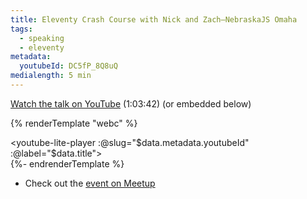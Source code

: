 ```yaml
---
title: Eleventy Crash Course with Nick and Zach—NebraskaJS Omaha
tags:
  - speaking
  - eleventy
metadata:
  youtubeId: DC5fP_8Q8uQ
medialength: 5 min
---
```


[Watch the talk on YouTube](https://www.youtube.com/watch?v=DC5fP_8Q8uQ) (1:03:42) (or embedded below)

{% renderTemplate "webc" %}<div><youtube-lite-player :@slug="$data.metadata.youtubeId" :@label="$data.title"></youtube-lite-player></div>{%- endrenderTemplate %}

* Check out the [event on Meetup](https://www.meetup.com/nebraskajs/events/dxndfdybccbkb/)

